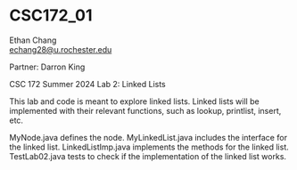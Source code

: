 # CSC172_01

Ethan Chang <br />
echang28@u.rochester.edu

Partner: Darron King

CSC 172 Summer 2024
Lab 2: Linked Lists

This lab and code is meant to explore linked lists. Linked lists will be implemented with their relevant functions, such as lookup, printlist, insert, etc.

MyNode.java defines the node. MyLinkedList.java includes the interface for the linked list. LinkedListImp.java implements the methods for the linked list. TestLab02.java tests to check if the implementation of the linked list works.

